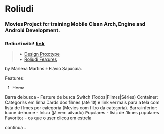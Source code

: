 # Roliudi

 ### Movies Project for training Mobile Clean Arch, Engine and Android Development.

### Roliudi wiki! [link](https://github.com/flsapucaia/roliudi/wiki)

> * [Design Prototype](https://github.com/flsapucaia/roliudi/wiki/Prot%C3%B3tipo-Design-Base)
> * [Roliudi Features](https://github.com/flsapucaia/roliudi/wiki/Roliudi-Features)


by Marlena Martins e Flávio Sapucaia.




Features:
1. Home

Barra de busca - Feature de busca
Switch (Todos|Filmes|Séries)
Container:
Categorias em linha
Cards dos filmes (até 10) e link ver mais para a tela com lista de filmes por categoria (Movies com filtro da categoria).
Barra inferior:
icone de home - Inicio (já vem ativado)
Populares - lista de filmes populares
Favoritos - os que o user clicou em estrela



continua...
